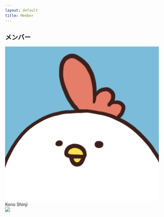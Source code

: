 ```yaml
---
layout: default
title: Member
---
```

## メンバー

<div id="row">
  <div class="user_box">
    <div class="user_icon">
      <img src="/assets/img/kono_icon.png" class="icon">
    </div>
    <div class="user_name">
      Kono Shinji
    </div>
  </div>

  <div class="user_box">
    <div class="user_icon">
      <!-- TODO: image名を入力 -->
      <img src="/assets/img/.png" class="icon">
    </div>
    <div class="user_name">
      <!-- TODO: 名前を入力 -->
    </div>
  </div>

</div>
